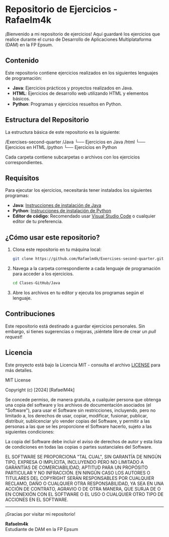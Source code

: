 # Repositorio de Ejercicios - Rafaelm4k

¡Bienvenido a mi repositorio de ejercicios! Aquí guardaré los ejercicios que realice durante el curso de Desarrollo de Aplicaciones Multiplataforma (DAM) en la FP Epsum.

## Contenido

Este repositorio contiene ejercicios realizados en los siguientes lenguajes de programación:

- **Java**: Ejercicios prácticos y proyectos realizados en Java.
- **HTML**: Ejercicios de desarrollo web utilizando HTML y elementos básicos.
- **Python**: Programas y ejercicios resueltos en Python.

## Estructura del Repositorio

La estructura básica de este repositorio es la siguiente:


/Exercises-second-quarter 
    /Java 
        └── Ejercicios en Java 
    /html 
        └── Ejercicios en HTML 
    /python 
        └── Ejercicios en Python


Cada carpeta contiene subcarpetas o archivos con los ejercicios correspondientes.

## Requisitos

Para ejecutar los ejercicios, necesitarás tener instalados los siguientes programas:

- **Java**: [Instrucciones de instalación de Java](https://www.oracle.com/java/technologies/javase-jdk11-downloads.html)
- **Python**: [Instrucciones de instalación de Python](https://www.python.org/downloads/)
- **Editor de código**: Recomendado usar [Visual Studio Code](https://code.visualstudio.com/) o cualquier editor de tu preferencia.

## ¿Cómo usar este repositorio?

1. Clona este repositorio en tu máquina local:

    ```bash
    git clone https://github.com/Rafaelm4k/Exercises-second-quarter.git
    ```

2. Navega a la carpeta correspondiente a cada lenguaje de programación para acceder a los ejercicios.

    ```bash
    cd Clases-GitHub/Java
    ```

3. Abre los archivos en tu editor y ejecuta los programas según el lenguaje.

## Contribuciones

Este repositorio está destinado a guardar ejercicios personales. Sin embargo, si tienes sugerencias o mejoras, ¡siéntete libre de crear un *pull request*!

## Licencia

Este proyecto está bajo la Licencia MIT - consulta el archivo [LICENSE](LICENSE) para más detalles.

MIT License

Copyright (c) [2024] [RafaelM4k]

Se concede permiso, de manera gratuita, a cualquier persona que obtenga una copia del software y los archivos de documentación asociados (el "Software"), para usar el Software sin restricciones, incluyendo, pero no limitado a, los derechos de usar, copiar, modificar, fusionar, publicar, distribuir, sublicenciar y/o vender copias del Software, y permitir a las personas a las que se les proporcione el Software hacerlo, sujeto a las siguientes condiciones:

La copia del Software debe incluir el aviso de derechos de autor y esta lista de condiciones en todas las copias o partes sustanciales del Software.

EL SOFTWARE SE PROPORCIONA "TAL CUAL", SIN GARANTÍA DE NINGÚN TIPO, EXPRESA O IMPLÍCITA, INCLUYENDO PERO NO LIMITADO A GARANTÍAS DE COMERCIABILIDAD, APTITUD PARA UN PROPÓSITO PARTICULAR Y NO INFRACCIÓN. EN NINGÚN CASO LOS AUTORES O TITULARES DEL COPYRIGHT SERÁN RESPONSABLES POR CUALQUIER RECLAMO, DAÑO O CUALQUIER OTRA RESPONSABILIDAD, YA SEA EN UNA ACCIÓN DE CONTRATO, AGRAVIO O DE OTRA MANERA, QUE SURJA DE O EN CONEXIÓN CON EL SOFTWARE O EL USO O CUALQUIER OTRO TIPO DE ACCIONES EN EL SOFTWARE.


---

¡Gracias por visitar mi repositorio!

**Rafaelm4k**  
Estudiante de DAM en la FP Epsum
